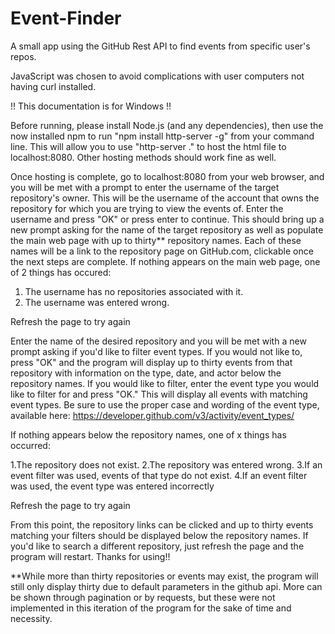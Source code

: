# Event-Finder
A small app using the GitHub Rest API to find events from specific user's repos.

JavaScript was chosen to avoid complications with user computers not having curl installed.

!! This documentation is for Windows !!

Before running, please install Node.js (and any dependencies), then use the now installed npm to run
"npm install http-server -g"
from your command line. This will allow you to use 
"http-server ."
to host the html file to localhost:8080. Other hosting methods should work fine as well.

Once hosting is complete, go to localhost:8080 from your web browser, and you will be met with a prompt to enter the username of the target repository's owner. This will be the username of the account that owns the repository for which you are trying to view the events of. Enter the username and press "OK" or press enter to continue.
This should bring up a new prompt asking for the name of the target repository as well as populate the main web page with up to thirty** repository names. Each of these names will be a link to the repository page on GitHub.com, clickable once the next steps are complete. If nothing appears on the main web page, one of 2 things has occured:

1. The username has no repositories associated with it.
2. The username was entered wrong.

Refresh the page to try again

Enter the name of the desired repository and you will be met with a new prompt asking if you'd like to filter event types. If you would not like to, press "OK" and the program will display up to thirty events from that repository with information on the type, date, and actor below the repository names. If you would like to filter, enter the event type you would like to filter for and press "OK." This will display all events with matching event types. Be sure to use the proper case and wording of the event type, available here: https://developer.github.com/v3/activity/event_types/

If nothing appears below the repository names, one of x things has occurred:

1.The repository does not exist.
2.The repository was entered wrong.
3.If an event filter was used, events of that type do not exist.
4.If an event filter was used, the event type was entered incorrectly

Refresh the page to try again

From this point, the repository links can be clicked and up to thirty events matching your filters should be displayed below the repository names. If you'd like to search a different repository, just refresh the page and the program will restart. Thanks for using!!


**While more than thirty repositories or events may exist, the program will still only display thirty due to default parameters in the github api. More can be shown through pagination or by requests, but these were not implemented in this iteration of the program for the sake of time and necessity.
